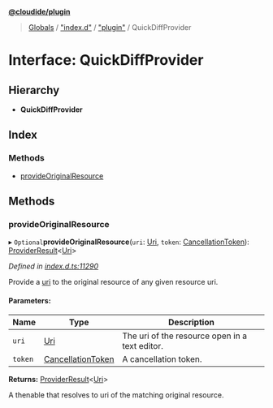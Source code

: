**[@cloudide/plugin](../README.md)**

> [Globals](../README.md) / ["index.d"](../modules/_index_d_.md) / ["plugin"](../modules/_index_d_._plugin_.md) / QuickDiffProvider

# Interface: QuickDiffProvider

## Hierarchy

* **QuickDiffProvider**

## Index

### Methods

* [provideOriginalResource](_index_d_._plugin_.quickdiffprovider.md#provideoriginalresource)

## Methods

### provideOriginalResource

▸ `Optional`**provideOriginalResource**(`uri`: [Uri](../classes/_index_d_._plugin_.uri.md), `token`: [CancellationToken](_index_d_._plugin_.cancellationtoken.md)): [ProviderResult](../modules/_index_d_._plugin_.md#providerresult)\<[Uri](../classes/_index_d_._plugin_.uri.md)>

*Defined in [index.d.ts:11290](https://github.com/shuyaqian/cloudide-plugin-api/blob/6d83fa1/index.d.ts#L11290)*

Provide a [uri](#Uri) to the original resource of any given resource uri.

#### Parameters:

Name | Type | Description |
------ | ------ | ------ |
`uri` | [Uri](../classes/_index_d_._plugin_.uri.md) | The uri of the resource open in a text editor. |
`token` | [CancellationToken](_index_d_._plugin_.cancellationtoken.md) | A cancellation token. |

**Returns:** [ProviderResult](../modules/_index_d_._plugin_.md#providerresult)\<[Uri](../classes/_index_d_._plugin_.uri.md)>

A thenable that resolves to uri of the matching original resource.
